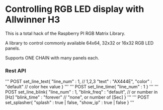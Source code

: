 Controlling RGB LED display with Allwinner H3
============================================================
This is a total hack of the Raspberry PI RGB Matrix Library.

A library to control commonly available 64x64, 32x32 or 16x32 RGB LED panels.

Supports ONE CHAIN with many panels each.

### Rest API

'''
POST set_line_text{
	"line_num" : 1, // 1,2,3
	"text" : "AX444E",
	"color" : "default" // color hex value
}
'''
'''
POST set_line_time{
	"line_num" : 1
}
'''
'''
POST set_line_blink{
	"line_num" : 1,
	"blink_freq" : "default", // or number in [Hz]
	"blink_time" : "forever" // "none", or number of [Sec]
}
'''
'''
POST set_splasher{
	"splash" : true | false,
	"show_ip" : true | false 
}
'''
